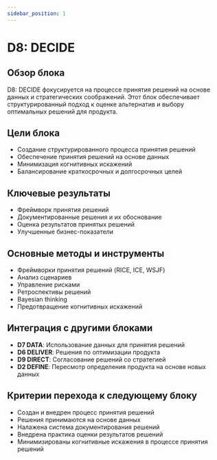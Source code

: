 ```yaml
---
sidebar_position: 1
---
```


# D8: DECIDE

## Обзор блока

D8: DECIDE фокусируется на процессе принятия решений на основе данных и стратегических соображений. Этот блок обеспечивает структурированный подход к оценке альтернатив и выбору оптимальных решений для продукта.

## Цели блока

- Создание структурированного процесса принятия решений
- Обеспечение принятия решений на основе данных
- Минимизация когнитивных искажений
- Балансирование краткосрочных и долгосрочных целей

## Ключевые результаты

- Фреймворк принятия решений
- Документированные решения и их обоснование
- Оценка результатов принятых решений
- Улучшенные бизнес-показатели

## Основные методы и инструменты

- Фреймворки принятия решений (RICE, ICE, WSJF)
- Анализ сценариев
- Управление рисками
- Ретроспективы решений
- Bayesian thinking
- Предотвращение когнитивных искажений

## Интеграция с другими блоками

- **D7 DATA**: Использование данных для принятия решений
- **D6 DELIVER**: Решения по оптимизации продукта
- **D9 DIRECT**: Согласование решений со стратегией
- **D2 DEFINE**: Пересмотр определения продукта на основе новых данных

## Критерии перехода к следующему блоку

- Создан и внедрен процесс принятия решений
- Решения принимаются на основе данных
- Налажена система документирования решений
- Внедрена практика оценки результатов решений
- Минимизированы когнитивные искажения в процессе принятия решений